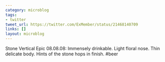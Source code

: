 ```yaml
---
category: microblog
tags:
- twitter
tweet_url: https://twitter.com/ExMember/status/21468140709
links: []
layout: microblog
---
```

Stone Vertical Epic 08.08.08: Immensely drinkable. Light floral nose. Thin delicate body. Hints of the stone hops in finish. #beer
